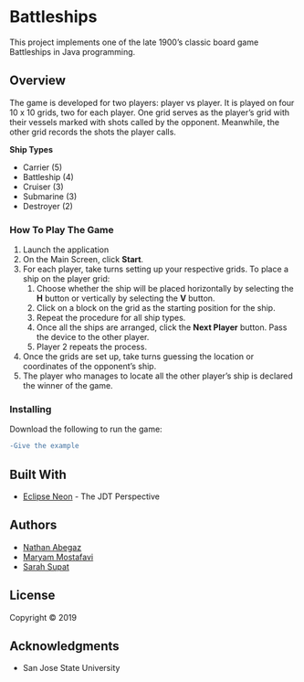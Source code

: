 # Battleships

This project implements one of the late 1900’s classic board game Battleships in Java programming.

## Overview

The game is developed for two players: player vs player. It is played on four 10 x 10 grids, two for each player. One grid serves as the player’s grid with their vessels marked with shots called by the opponent. Meanwhile, the other grid records the shots the player calls.

**Ship Types**
* Carrier (5)
* Battleship (4)
* Cruiser	(3)
* Submarine	(3)
* Destroyer	(2)

### How To Play The Game

1.	Launch the application
2.	On the Main Screen, click **Start**.
3.	For each player, take turns setting up your respective grids. To place a ship on the player grid:
    1. Choose whether the ship will be placed horizontally by selecting the **H** button or vertically by selecting the **V** button.
    2. Click on a block on the grid as the starting position for the ship. 
    3. Repeat the procedure for all ship types.
    4. Once all the ships are arranged, click the **Next Player** button. Pass the device to the other player.
    5. Player 2 repeats the process.
4.	Once the grids are set up, take turns guessing the location or coordinates of the opponent’s ship. 
5.	The player who manages to locate all the other player’s ship is declared the winner of the game.

### Installing

Download the following to run the game:

```diff
-Give the example
```

## Built With

* [Eclipse Neon](https://www.eclipse.org/neon/) - The JDT Perspective

## Authors

* [Nathan Abegaz](https://github.com/Nathan-Abegaz)
* [Maryam Mostafavi](https://github.com/Marmari127)
* [Sarah Supat](https://github.com/ssupat97)

## License

Copyright :copyright: 2019

## Acknowledgments

* San Jose State University
